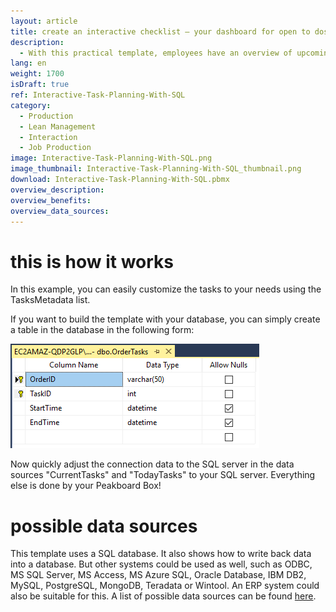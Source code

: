 ```yaml
---
layout: article
title: create an interactive checklist – your dashboard for open to dos
description: 
  - With this practical template, employees have an overview of upcoming tasks at all times and they can manage orders or projects even more efficiently. In addition, the upcoming tasks to be completed are displayed and they can directly see how much time has been scheduled for the task. If the Peakboard Box is connected to a touchscreen, it is also possible to record how long it takes for a task to be completed. With a click on the touchscreen, this information is saved in an SQL server and helps you to optimize processes in the long term. Download now for free!
lang: en
weight: 1700
isDraft: true
ref: Interactive-Task-Planning-With-SQL
category:
  - Production
  - Lean Management
  - Interaction
  - Job Production
image: Interactive-Task-Planning-With-SQL.png
image_thumbnail: Interactive-Task-Planning-With-SQL_thumbnail.png
download: Interactive-Task-Planning-With-SQL.pbmx
overview_description:
overview_benefits:
overview_data_sources:
---
```

# this is how it works 

In this example, you can easily customize the tasks to your needs using the TasksMetadata list.

If you want to build the template with your database, you can simply create a table in the database in the following form: 

![](img/SQL-Database-Overview.png)

Now quickly adjust the connection data to the SQL server in the data sources "CurrentTasks" and "TodayTasks" to your SQL server. Everything else is done by your Peakboard Box!


# possible data sources

This template uses a SQL database. It also shows how to write back data into a database. But other systems could be used as well, such as ODBC, MS SQL Server, MS Access, MS Azure SQL, Oracle Database, IBM DB2, MySQL, PostgreSQL, MongoDB, Teradata or Wintool. An ERP system could also be suitable for this. A list of possible data sources can be found [here](https://peakboard.com/en/product/peakboard-versions/#dataconnections).

